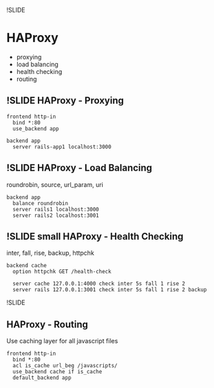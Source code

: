 !SLIDE 
# HAProxy #

  * proxying
  * load balancing
  * health checking
  * routing
  
!SLIDE
HAProxy - Proxying
------------------

    frontend http-in
      bind *:80
      use_backend app

    backend app
      server rails-app1 localhost:3000

!SLIDE
HAProxy - Load Balancing
------------------------

roundrobin, source, url_param, uri

    backend app
      balance roundrobin
      server rails1 localhost:3000
      server rails2 localhost:3001
   
!SLIDE small
HAProxy - Health Checking
-------------------------

inter, fall, rise, backup, httpchk

    backend cache
      option httpchk GET /health-check

      server cache 127.0.0.1:4000 check inter 5s fall 1 rise 2
      server rails 127.0.0.1:3001 check inter 5s fall 1 rise 2 backup

!SLIDE

HAProxy - Routing
-----------------

Use caching layer for all javascript files

    frontend http-in
      bind *:80
      acl is_cache url_beg /javascripts/
      use_backend cache if is_cache
      default_backend app
